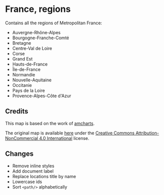 # France, regions

Contains all the regions of Metropolitan France:
* Auvergne-Rhône-Alpes
* Bourgogne-Franche-Comté
* Bretagne
* Centre-Val de Loire
* Corse
* Grand Est
* Hauts-de-France
* Île-de-France
* Normandie
* Nouvelle-Aquitaine
* Occitanie
* Pays de la Loire
* Provence-Alpes-Côte d'Azur

## Credits

This map is based on the work of [amcharts](https://www.amcharts.com).

The original map is available [here](https://www.amcharts.com/svg-maps/?map=france2016) under the [Creative Commons Attribution-NonCommercial 4.0 International](https://creativecommons.org/licenses/by-nc/4.0/) license.

## Changes

* Remove inline styles
* Add document label
* Replace locations title by name
* Lowercase ids
* Sort `<path/>` alphabetically
